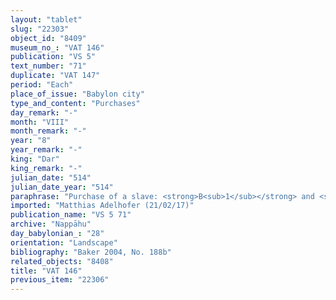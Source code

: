 ```yaml
---
layout: "tablet"
slug: "22303"
object_id: "8409"
museum_no_: "VAT 146"
publication: "VS 5"
text_number: "71"
duplicate: "VAT 147"
period: "Each"
place_of_issue: "Babylon city"
type_and_content: "Purchases"
day_remark: "-"
month: "VIII"
month_remark: "-"
year: "8"
year_remark: "-"
king: "Dar"
king_remark: "-"
julian_date: "514"
julian_date_year: "514"
paraphrase: "Purchase of a slave: <strong>B<sub>1</sub></strong> and <strong><sup>f</sup>B<sub>2</sub></strong> sell <strong><sup>f</sup>C</strong> to <strong>A</strong> for 2 &frac12; minas 5 shekels of cut silver of 1/8 alloy. A clause follows concerning <strong>B<sub>1</sub></strong>&rsquo;s and <strong><sup>f</sup>B<sub>2</sub></strong>&rsquo;s responsibility regarding possible claims (<em>pūt pāqirāni</em>) over <sup>f</sup><strong>C<sub>2</sub></strong>. The price includes 1 &frac12; minas of silver that <strong>B<sub>1</sub></strong> and <strong><sup>f</sup>B<sub>2</sub></strong> owe to <strong><sup>f</sup>D</strong>, for which <strong><sup>f</sup>C</strong> was taken as security. <strong>A</strong> gives the promissory note (<em>uˀiltu</em>) of <strong><sup>f</sup>D</strong> to <strong>B<sub>1</sub></strong> and <strong><sup>f</sup>B<sub>2</sub></strong>. 8 witnesses, <strong><sup>f</sup>D</strong> as <em>ina a&scaron;ābi</em>-witness, and the scribe (Nab&ucirc;-balāssu-iqbi/Nab&ucirc;-ēṭir-nap&scaron;āti//Egibi).<br /> &nbsp;<br /> <strong>A</strong> = Itti-Nab&ucirc;-balāṭu/Nab&ucirc;-mukīn-zēri//Ēṭiru; <strong>B<sub>1</sub></strong> = Nidintu-Bēl/Niqūdu//Adad-&scaron;umu-ere&scaron;; <strong><sup>f</sup>B<sub>2</sub></strong> = <sup>f</sup>Kabtāya/Taqī&scaron;//S&icirc;n-tabni-uṣur (mother of <strong>B<sub>1</sub></strong>); <strong><sup>f</sup>C</strong> = &Scaron;a-Ninlil-ūda (slave of <strong>B<sub>1</sub></strong> and <strong><sup>f</sup>B<sub>2</sub></strong>); <strong><sup>f</sup>D</strong> = <sup>f</sup>Ṭābatu/Nab&ucirc;-ahhē-iddin//S&icirc;n-tabni (wife of <strong>A</strong>; cf. VAT184).<br /> &nbsp;"
imported: "Matthias Adelhofer (21/02/17)"
publication_name: "VS 5 71"
archive: "Nappāhu"
day_babylonian_: "28"
orientation: "Landscape"
bibliography: "Baker 2004, No. 188b"
related_objects: "8408"
title: "VAT 146"
previous_item: "22306"
---
```

